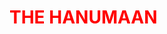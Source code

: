 <!DOCTYPE html>
<head>
  <title>
    THE HANUMAAN
  </title>
  
   <body>
  
  <h1 style="color:red"> THE HANUMAAN </h1>
  
  
  </body>
  
  </html>
